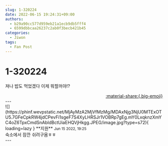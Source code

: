 ```yaml
---
slug: 1-320224
date: 2022-06-15 19:24:31+09:00
authors:
  - b29a90cc577d959eb21a1ecb9db5fff4
  - 6599dbbcaa26237c2ab0f3becb421b45
categories:
  - Jiwon
tags:
  - Fan Post
---
```


# 1-320224

<div class="post-container" markdown="1">
<div class="content-container md-sidebar__scrollwrap" markdown="1">

져나 밥도 먹었겠다 이제 뭐할꺼야!?

</div>
</div>

<div style="text-align: right;" markdown="1">
<a href="https://weverse.io/fromis9/fanpost/1-320224" style="text-align: right;">:material-share:{.big-emoji}</a>
</div>
---

<div class="comments-container md-sidebar__scrollwrap" markdown="1">
<div class="comment" markdown="1">
<div class='id-container' markdown="1">
![](https://phinf.wevpstatic.net/MjAyMzA2MjVfMzMg/MDAxNjg3NjU0MTExOTU5.7GFeCpkRW4jdCPevFi1sgeF7S4XyLHRSJr1VOBRp7gEg.mY0LxqknzXmYC4oZ6TpxCmdSnAbldBctUiaEHQVjHkgg.JPEG/image.jpg?type=s72){ loading=lazy }
**<span class="artist">지원</span>** <small>Jun 15 2022, 19:25</small><br>
</div>
<div class='comment-body' markdown="1">
숙소에서 잠깐 쉬려구욤ㅎㅎ
</div>
</div>
</div>
---
